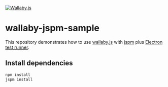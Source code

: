 [![Wallaby.js](https://img.shields.io/badge/wallaby.js-configured-green.svg)](https://wallabyjs.com)

# wallaby-jspm-sample
This repository demonstrates how to use [wallaby.js](http://wallabyjs.com/) with [jspm](http://jspm.io/) plus [Electron test runner](https://wallabyjs.com/docs/integration/electron.html).

## Install dependencies
```sh
npm install
jspm install
```
